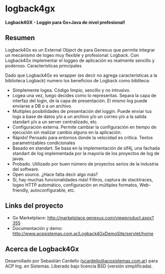logback4gx
==========

**Logback4GX - Loggin para Gx+Java de nivel profesional!**

Resumen
-------
Logback4Gx es un External Object de para Genexus que permite integrar un mecanismo de logeo muy flexible y profesional: Logback. Con Logback4Gx implementar el loggeo de aplicación es realmente sencillo y poderoso.
Características principales

Dado que Logback4Gx es wrapper (es decir no agrega características a la biblioteca Logback) numero los beneficios de Logback como bibliteca:

* Simplemente logea. Código limpio, sencillo y no intrusivo.
* Logea una vez, luego decides como lo representas. Separa la capa de interfaz del login, de la capa de presentación. El mismo log puede enviarse a DB o a un archivo.
* Multiples posibilidades de presentación del loggin. Puede enviar tus logs a base de datos y/o a un archivo y/o un correo y/o a la salida standart y/o a un server centralizado, etc.
* Configuración externa. Permite cambiar la configuración en tiempo de ejecución sin realizar cambio alguno en la aplicación.
* Rápido! Pensado para entornos donde la velocidad es crítica. Textos parametrizables condicionales
* Basado en standart. Se basa en la implementación de slf4j, una fachada standart de log implementada por la mayoría de los proyectos de log de javas.
* Probado. Utilizado por buen número de proyectos serios de la industria del software.
* Open source. ¿Hace falta decir algo más?
* Sí, hay muchas funcionalidades más! Filtros, captura de stacktraces, logeo HTTP automático, configuración en múltiples formatos, Web-friendly, autoconfigurable, etc. 

Links del proyecto
------------------
* Gx Marketplace: http://marketplace.genexus.com/viewproduct.aspx?355
* Documentación y demo: http://www.acpsistemas.com.ar/Logback4GxDemoSite/servlet/home

Acerca de Logback4Gx
--------------------
Desarrollado por Sebastián Cardello (scardello@acpsistemas.com.ar) para ACP Ing. en Sistemas.
Liberado bajo licencia BSD (versión simplificada).
